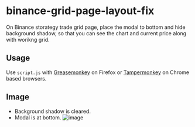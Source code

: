 # binance-grid-page-layout-fix
On Binance storategy trade grid page, place the modal to bottom and hide background shadow, so that you can see the chart and current price along with worikng grid.

## Usage
Use `script.js` with [Greasemonkey](https://addons.mozilla.org/en-US/firefox/addon/greasemonkey/) on Firefox or [Tampermonkey](https://chrome.google.com/webstore/detail/tampermonkey/dhdgffkkebhmkfjojejmpbldmpobfkfo?hl=en) on Chrome based browsers.

## Image
- Background shadow is cleared.
- Modal is at bottom.
![image](https://user-images.githubusercontent.com/33177050/140255313-90e1ac21-87c6-4c9d-96f5-2cfa20266a02.png)
